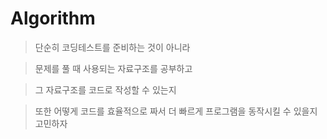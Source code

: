 # Algorithm
> 단순히 코딩테스트를 준비하는 것이 아니라


> 문제를 풀 때 사용되는 자료구조를 공부하고


> 그 자료구조를 코드로 작성할 수 있는지


> 또한 어떻게 코드를 효율적으로 짜서 더 빠르게 프로그램을 동작시킬 수 있을지 고민하자 

